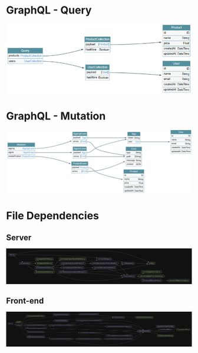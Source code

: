 # GraphQL - Query

![alt text](resources/GraphQLVoyager-QueryRoot.png)

# GraphQL - Mutation

![alt text](resources/GraphQLVoyager-MutationRoot.png)

# File Dependencies

## Server

![](resources/madge/server.svg)

## Front-end

![](resources/madge/frontend.svg)
